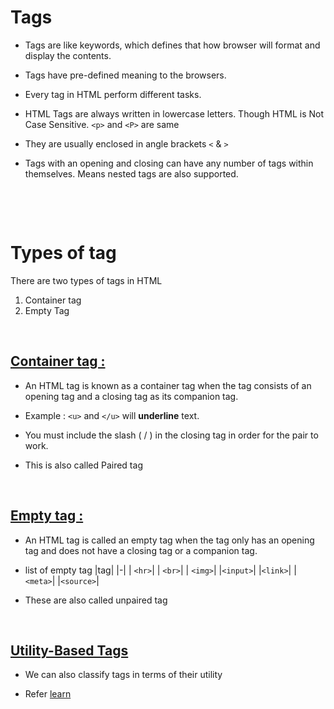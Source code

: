 # Tags

- Tags are like keywords, which defines that how browser will format and display the contents.

- Tags have pre-defined meaning to the browsers.

- Every tag in HTML perform different tasks.

- HTML Tags are always written in lowercase letters. Though HTML is Not Case Sensitive. `<p>` and `<P>` are same

- They are usually enclosed in angle brackets `<` & `>`

- Tags with an opening and closing can have any number of tags within themselves. Means nested tags are also supported.

&nbsp;

&nbsp;

# Types of tag

There are two types of tags in HTML

1. Container tag
2. Empty Tag

&nbsp;

## <u>Container tag : </u>

- An HTML tag is known as a container tag when the tag consists of an opening tag and a closing tag as its companion tag.

- Example : `<u>` and `</u>` will **underline** text.

- You must include the slash ( / ) in the closing tag in order for the pair to work.

- This is also called Paired tag

&nbsp;

## <u>Empty tag : </u>

- An HTML tag is called an empty tag when the tag only has an opening tag and does not have a closing tag or a companion tag.

- list of empty tag
  |tag|
  |-|
  | `<hr>`|
  | `<br>`|
  | `<img>`|
  |`<input>`|
  |`<link>`|
  |`<meta>`|
  |`<source>`|

- These are also called unpaired tag

&nbsp;

## <u>Utility-Based Tags</u>

- We can also classify tags in terms of their utility

- Refer [learn](../../learn.md)
